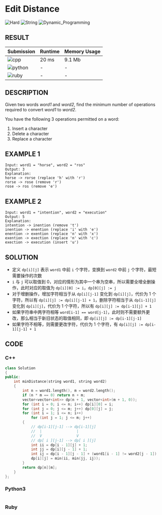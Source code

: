 # Edit Distance

![Hard](https://img.shields.io/badge/-Hard-e05d44.svg) ![String](https://img.shields.io/badge/字符串-String-007ec6.svg) ![Dynamic_Programming](https://img.shields.io/badge/动态规划-Dynamic_Programming-007ec6.svg)

## RESULT

| Submission                                                        | Runtime | Memory Usage |
| ----------------------------------------------------------------- | ------- | ------------ |
| ![cpp](https://img.shields.io/badge/leetcode072-cpp-f34b7d.svg)   | 20 ms   | 9.1 Mb       |
| ![python](https://img.shields.io/badge/leetcode072-py-3572A5.svg) | -       | -            |
| ![ruby](https://img.shields.io/badge/leetcode072-rb-701516.svg)   | -       | -            |

## DESCRIPTION

Given two words *word1* and *word2*, find the minimum number of operations required to convert *word1* to *word2*.

You have the following 3 operations permitted on a word:

1. Insert a character
2. Delete a character
3. Replace a character

## EXAMPLE 1

```plain
Input: word1 = "horse", word2 = "ros"
Output: 3
Explanation: 
horse -> rorse (replace 'h' with 'r')
rorse -> rose (remove 'r')
rose -> ros (remove 'e')
```

## EXAMPLE 2

```plain
Input: word1 = "intention", word2 = "execution"
Output: 5
Explanation: 
intention -> inention (remove 't')
inention -> enention (replace 'i' with 'e')
enention -> exention (replace 'n' with 'x')
exention -> exection (replace 'n' with 'c')
exection -> execution (insert 'u')
```

## SOLUTION

* 定义 `dp[i][j]` 表示 `word1` 中前 `i` 个字符，变换到 `word2` 中前 `j` 个字符，最短需要操作的次数
* `i` 与 `j` 可以取值到 0，对应的情形为其中一个串为空串，所以需要全增全删操作，此时对应的取值为 `dp[i][0] := i`，`dp[0][j] := j`
* 对于增删操作，增加字符相当于从 `dp[i][j-1]` 变化到 `dp[i][j]`，代价为 1 个字符，所以有 `dp[i][j] := dp[i][j-1] + 1`，删除字符相当于从 `dp[i-1][j]` 变化到 `dp[i][j]`，代价为 1 个字符，所以有 `dp[i][j] := dp[i-1][j] + 1`
* 如果字符串中两字符相等 `word[i-1] == word[j-1]`，此时则不需要额外更改，那么相当于新旧状态的取值相同，即 `dp[i][j] := dp[i-1][j-1]`
* 如果字符不相等，则需要更改字符，代价为 1 个字符，有 `dp[i][j] := dp[i-1][j-1] + 1`

## CODE

### C++

```cpp
class Solution
{
public:
    int minDistance(string word1, string word2)
    {
        int n = word1.length(), m = word2.length();
        if (n * m == 0) return n + m;
        vector<vector<int>> dp(n + 1, vector<int>(m + 1, 0));
        for (int i = 0; i <= n; i++) dp[i][0] = i;
        for (int j = 0; j <= m; j++) dp[0][j] = j;
        for (int i = 1; i <= n; i++)
            for (int j = 1; j <= m; j++)
        {
            // dp[i-1][j-1] --> dp[i-1][j]
            //  |                |
            //  V                V
            // dp[ i ][j-1] --> dp[ i ][j]
            int ii = dp[i - 1][j] + 1;
            int jj = dp[i][j - 1] + 1;
            int ij = dp[i - 1][j - 1] + (word1[i - 1] != word2[j - 1]);
            dp[i][j] = min(ii, min(jj, ij));
        }
        return dp[n][m];
    }
};
```

### Python3

```python
```

### Ruby

```ruby
```
